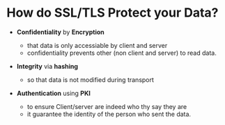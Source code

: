 # How do SSL/TLS Protect your Data?

- **Confidentiality** by **Encryption** 
  - that data is only accessiable by client and server
  - confidentiality prevents other (non client and server) to read data.
  
- **Integrity** via **hashing**
	- so that data is not modified during transport
	
- **Authentication** using **PKI**
  - to ensure Client/server are indeed who thy say they are
  - it guarantee the identity of the person who sent the data.